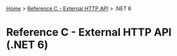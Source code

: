 [Home](/) > [Reference C - External HTTP API](../) > .NET 6

# Reference C - External HTTP API (.NET 6)
